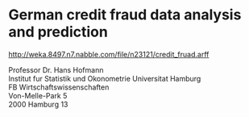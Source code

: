 # German credit fraud data analysis and prediction
http://weka.8497.n7.nabble.com/file/n23121/credit_fruad.arff

Professor Dr. Hans Hofmann  
Institut fur Statistik und Okonometrie Universitat Hamburg  
FB Wirtschaftswissenschaften  
Von-Melle-Park 5  
2000 Hamburg 13  

